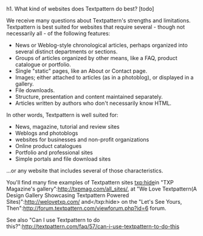 h1. What kind of websites does Textpattern do best? [todo]

We receive many questions about Textpattern's strengths and limitations.  Textpattern is best suited for websites that require several - though not necessarily all - of the following features:

* News or Weblog-style chronological articles, perhaps organized into several distinct departments or sections.
* Groups of articles organized by other means, like a FAQ, product catalogue or portfolio.
* Single "static" pages, like an About or Contact page.
* Images; either attached to articles (as in a photoblog), or displayed in a gallery.
* File downloads.
* Structure, presentation and content maintained separately.
* Articles written by authors who don't necessarily know HTML.

In other words, Textpattern is well suited for:

* News, magazine, tutorial and review sites
* Weblogs and photoblogs
* websites for businesses and non-profit organizations
* Online product catalogues
* Portfolio and professional sites
* Simple portals and file download sites

...or any website that includes several of those characteristics.

You'll find many fine examples of Textpattern sites <txp:hide>in "TXP Magazine's gallery":http://txpmag.com/all_sites/, at "We Love Textpattern(A Design Gallery Showcasing Textpattern Powered Sites)":http://welovetxp.com/ and</txp:hide> on the "Let's See Yours, Then":http://forum.textpattern.com/viewforum.php?id=6 forum.

See also "Can I use Textpattern to do this?":http://textpattern.com/faq/57/can-i-use-textpattern-to-do-this
